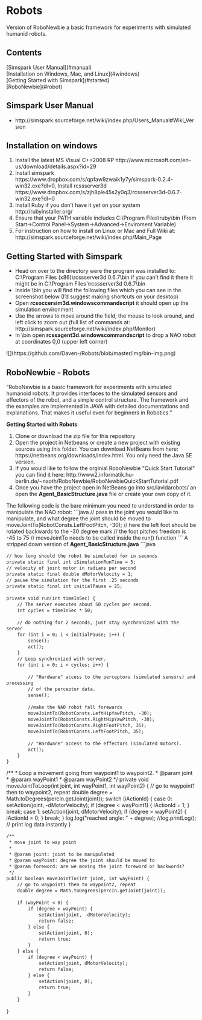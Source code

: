 <h1>Robots</h1>
Version of RoboNewbie a basic framework for experiments with simulated humanid robots.  

<h2>Contents </h2>
[Simspark User Manual](#manual)<br>
[Installation on Windows, Mac, and Linux](#windows)<br>
[Getting Started with Simspark](#started)<br>
[RoboNewbie](#robot)


<h2 id="manual">Simspark User Manual</h2>
<ul>
<li>http://simspark.sourceforge.net/wiki/index.php/Users_Manual#Wiki_Version </li>
</ul>

<h2 id="windows">Installation on windows</h2>
<ol>
<li>Install the latest MS Visual C++2008 RP http://www.microsoft.com/en-us/download/details.aspx?id=29</li>
<li>Install simspark https://www.dropbox.com/s/qpfaw9zwaik1y7y/simspark-0.2.4-win32.exe?dl=0, Install rcssserver3d https://www.dropbox.com/s/zjh8ple45s2y0q3/rcssserver3d-0.6.7-win32.exe?dl=0</li>
<li>Install Ruby if you don’t have it yet on your system http://rubyinstaller.org/ </li>
<li>Ensure that your PATH variable includes C:\Program Files\ruby\bin (From Start->Control Panel->System->Advanced->Enviroment Variable)</li>
<li>For instruction on how to install on Linux or Mac and Full Wiki at: http://simspark.sourceforge.net/wiki/index.php/Main_Page</li>
</ol>

<h2 id="started">Getting Started with Simspark</h2>
<ul>
<li>Head on over to the directory were the program was installed to: C:\Program Files (x86)\rcssserver3d 0.6.7\bin if you can’t find it there it might be in C:\Program Files \rcssserver3d 0.6.7\bin</li>
<li>Inside \bin you will find the following files which you can see in the screenshot below (I’d suggest making shortcuts on your desktop) 
</li>
<li>Open <strong>rcsoccersim3d.windowscommandscript</strong> it should open up the simulation environment </li>
<li>Use the arrows to move around the field, the mouse to look around, and left click to zoom out (full list of commands at: http://simspark.sourceforge.net/wiki/index.php/Monitor)</li>
<li>In \bin open <strong>rcssagent3d.windowscommandscript</strong> to drop a NAO robot at coordinates 0,0 (upper left corner) </li>
</ul>
![](https://github.com/Daven-/Robots/blob/master/img/bin-img.png)
<h2 id="robot">RoboNewbie - Robots</h2>
<p>“RoboNewbie is a basic framework for experiments with simulated humanoid robots. It provides interfaces to the simulated sensors and effectors of the robot, and a simple control structure. The framework and the examples are implemented in JAVA with detailed documentations and explanations. That makes it useful even for beginners in Robotics.” </p>
<strong>Getting Started with Robots</strong>
<ol>
<li>Clone or download the zip file for this repository</li>
<li>Open the project in Netbeans or create a new project with existing sources using this folder. You can download NetBeans from here: https://netbeans.org/downloads/index.html. You only need the Java SE version.</li>
<li>If you would like to follow the orginial RoboNewbie "Quick Start Tutorial" you can find it here: http://www2.informatik.hu-berlin.de/~naoth/RoboNewbie/RoboNewbieQuickStartTutorial.pdf</li>
<li>Once you have the project open in NetBeans go into src/lavidarobots/ an open the <strong>Agent_BasicStructure.java</strong> file or create your own copy of it.</li>
</ol>
The following code is the bare minimum you need to understand in order to manipulate the NAO robot:
```java
// pass in the joint you would like to manipulate, and what degree the joint should be moved to
moveJointTo(RobotConsts.LeftFootPitch, -30); 
// here the left foot should be rotated backwards to the -30 degree mark
// the foot pitches freedom is  -45 to 75
// moveJointTo needs to be called inside the run() function
```
A stripped down version of <strong>Agent_BasicStructure.java</strong>
```java

    // how long should the robot be simulated for in seconds
    private static final int iSimulationRunTime = 5;
    // velocity of joint motor in radians per second
    private static final double dMotorVelocity = 1;
    // pause the simulation for the first .25 seconds
    private static final int initialPause = 25;
    
    private void run(int timeInSec) {
        // The server executes about 50 cycles per second. 
        int cycles = timeInSec * 50;

        // do nothing for 2 seconds, just stay synchronized with the server
        for (int i = 0; i < initialPause; i++) {
            sense();
            act();
        }
        // Loop synchronized with server.
        for (int i = 0; i < cycles; i++) {

            // "Hardware" access to the perceptors (simulated sensors) and processing
            // of the perceptor data. 
            sense();
            
            //make the NAO robot fall forewards
            moveJointTo(RobotConsts.LeftHipYawPitch, -30);
            moveJointTo(RobotConsts.RightHipYawPitch, -30);
            moveJointTo(RobotConsts.RightFootPitch, 35);
            moveJointTo(RobotConsts.LeftFootPitch, 35);

            // "Hardware" access to the effectors (simulated motors).
            act();
        }
    }
    
   /**
     * Loop a movement going from waypoint1 to waypoint2. 
     * @param joint
     * @param wayPoint1
     * @param wayPoint2 
     */
    private void moveJointToLoop(int joint, int wayPoint1, int wayPoint2) {
        // go to waypoint1 then to waypoint2, repeat
        double degree = Math.toDegrees(percIn.getJoint(joint));
        switch (iActionId) {
            case 0:
                setAction(joint, -dMotorVelocity);
                if (degree < wayPoint1) {
                    iActionId = 1;
                }
                break;
            case 1:
                setAction(joint, dMotorVelocity);
                if (degree > wayPoint2) {
                    iActionId = 0;
                }
                break;
        }
        log.log("reached angle: " + degree);
        //log.printLog(); // print log data instantly 
    }

    /**
     * move joint to way point
     *
     * @param joint: joint to be manipulated
     * @param wayPoint: degree the joint should be moved to
     * @param foreword: are we moving the joint foreword or backwords?
     */
    public boolean moveJointTo(int joint, int wayPoint) {
        // go to waypoint1 then to waypoint2, repeat
        double degree = Math.toDegrees(percIn.getJoint(joint));

        if (wayPoint < 0) {
            if (degree > wayPoint) {
                setAction(joint, -dMotorVelocity);
                return false;
            } else {
                setAction(joint, 0);
                return true;
            }
        } else {
            if (degree < wayPoint) {
                setAction(joint, dMotorVelocity);
                return false;
            } else {
                setAction(joint, 0);
                return true;
            }
        }

    }

```
